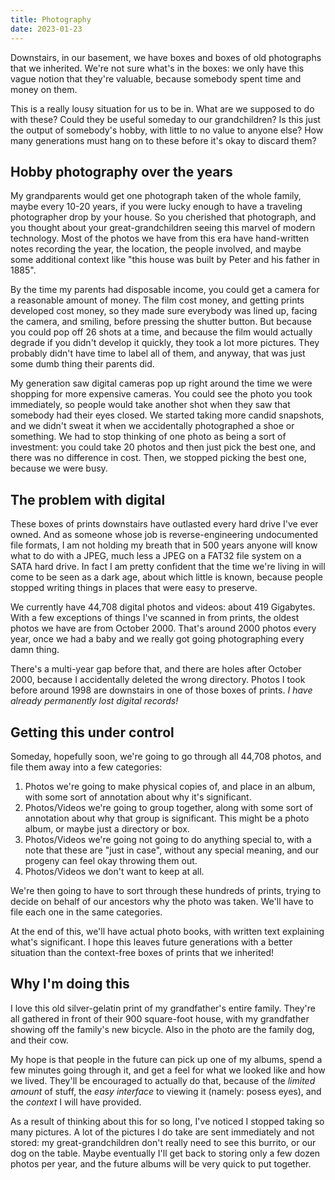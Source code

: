 ```yaml
---
title: Photography
date: 2023-01-23
---
```


Downstairs, in our basement,
we have boxes and boxes of old photographs that we inherited.
We're not sure what's in the boxes:
we only have this vague notion that they're valuable,
because somebody spent time and money on them.

This is a really lousy situation for us to be in.
What are we supposed to do with these?
Could they be useful someday to our grandchildren?
Is this just the output of somebody's hobby,
with little to no value to anyone else?
How many generations must hang on to these before it's okay to discard them?

## Hobby photography over the years

My grandparents would get one photograph taken of the whole family,
maybe every 10-20 years,
if you were lucky enough to have a traveling photographer drop by your house.
So you cherished that photograph,
and you thought about your great-grandchildren seeing this marvel of modern technology.
Most of the photos we have from this era
have hand-written notes recording the year,
the location,
the people involved,
and maybe some additional context like 
"this house was built by Peter and his father in 1885".

By the time my parents had disposable income,
you could get a camera for a reasonable amount of money.
The film cost money,
and getting prints developed cost money,
so they made sure everybody was lined up,
facing the camera,
and smiling,
before pressing the shutter button.
But because you could pop off 26 shots at a time,
and because the film would actually degrade if you didn't develop it quickly,
they took a lot more pictures.
They probably didn't have time to label all of them,
and anyway, that was just some dumb thing their parents did.

My generation saw digital cameras pop up
right around the time we were shopping for more expensive cameras.
You could see the photo you took immediately,
so people would take another shot when they saw that somebody had their eyes closed.
We started taking more candid snapshots,
and we didn't sweat it when we accidentally photographed a shoe or something.
We had to stop thinking of one photo as being a sort of investment:
you could take 20 photos and then just pick the best one,
and there was no difference in cost.
Then, we stopped picking the best one,
because we were busy.

## The problem with digital

These boxes of prints downstairs have outlasted every hard drive I've ever owned.
And as someone whose job is reverse-engineering undocumented file formats,
I am not holding my breath that in 500 years anyone will know what to do with a JPEG,
much less a JPEG on a FAT32 file system on a SATA hard drive.
In fact I am pretty confident that the time we're living in
will come to be seen as a dark age,
about which little is known,
because people stopped writing things in places that were easy to preserve.

We currently have 44,708 digital photos and videos: about 419 Gigabytes.
With a few exceptions of things I've scanned in from prints,
the oldest photos we have are from October 2000.
That's around 2000 photos every year,
once we had a baby and we really got going photographing every damn thing.

There's a multi-year gap before that,
and there are holes after October 2000,
because I accidentally deleted the wrong directory.
Photos I took before around 1998 are downstairs in one of those boxes of prints.
*I have already permanently lost digital records!*

## Getting this under control

Someday,
hopefully soon,
we're going to go through all 44,708 photos,
and file them away into a few categories:

1. Photos we're going to make physical copies of,
   and place in an album,
   with some sort of annotation about why it's significant.
2. Photos/Videos we're going to group together,
   along with some sort of annotation about why that group is significant.
   This might be a photo album,
   or maybe just a directory or box.
3. Photos/Videos we're going not going to do anything special to,
   with a note that these are "just in case",
   without any special meaning,
   and our progeny can feel okay throwing them out.
4. Photos/Videos we don't want to keep at all.

We're then going to have to sort through these hundreds of prints,
trying to decide
on behalf of our ancestors
why the photo was taken.
We'll have to file each one in the same categories.

At the end of this,
we'll have actual photo books,
with written text explaining what's significant.
I hope this leaves future generations with a better situation
than the context-free boxes of prints that we inherited!

## Why I'm doing this

I love this old silver-gelatin print
of my grandfather's entire family.
They're all gathered in front of their 900 square-foot house,
with my grandfather showing off the family's new bicycle.
Also in the photo are the family dog,
and their cow.

My hope is that
people in the future can pick up one of my albums,
spend a few minutes going through it,
and get a feel for what we looked like and how we lived.
They'll be encouraged to actually do that,
because of the *limited amount* of stuff,
the *easy interface* to viewing it (namely: posess eyes),
and the *context* I will have provided.

As a result of thinking about this for so long,
I've noticed I stopped taking so many pictures.
A lot of the pictures I do take are sent immediately and not stored:
my great-grandchildren don't really need to see this burrito,
or our dog on the table.
Maybe eventually I'll get back to storing only a few dozen photos per year,
and the future albums will be very quick to put together.
